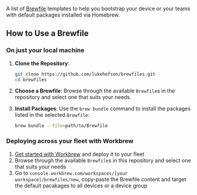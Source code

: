 A list of [Brewfile](https://docs.brew.sh/Brew-Bundle-and-Brewfile) templates to help you bootstrap your device or your teams with default packages installed via Homebrew.

## How to Use a Brewfile

### On just your local machine

1. **Clone the Repository**:
   ```sh
   git clone https://github.com/lukehefson/brewfiles.git
   cd brewfiles
   ```

2. **Choose a Brewfile**:
   Browse through the available `Brewfile`s in the repository and select one that suits your needs.

3. **Install Packages**:
   Use the `brew bundle` command to install the packages listed in the selected `Brewfile`:
   ```sh
   brew bundle --file=path/to/Brewfile
   
### Deploying across your fleet with Workbrew

1. [Get started with Workbrew](https://workbrew.com) and deploy it to your fleet
2. Browse through the available `Brewfile`s in this repository and select one that suits your needs
3. Go to `console.workbrew.com/workspaces/[your workspace]/brewfiles/new`, copy-paste the Brewfile content and target the default pacakages to all devices or a device group
